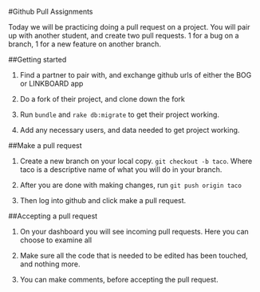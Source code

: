 #Github Pull Assignments

Today we will be practicing doing a pull request on a project. You will pair up with another student, and create two pull requests. 1 for a bug on a branch, 1 for a new feature on another branch.


##Getting started
1. Find a partner to pair with, and exchange github urls of either the BOG or LINKBOARD app

2. Do a fork of their project, and clone down the fork

3. Run `bundle` and `rake db:migrate` to get their project working.

4. Add any necessary users, and data needed to get project working.


##Make a pull request

1. Create a new branch on your local copy. `git checkout -b taco`. Where taco is a descriptive name of what you will do in your branch.

2. After you are done with making changes, run `git push origin taco`

3. Then log into github and click make a pull request.


##Accepting a pull request

1. On your dashboard you will see incoming pull requests. Here you can choose to examine all 

2. Make sure all the code that is needed to be edited has been touched, and nothing more.

3. You can make comments, before accepting the pull request.
